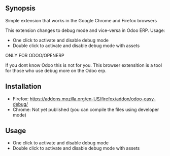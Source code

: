 ## Synopsis

Simple extension that works in the Google Chrome and Firefox browsers

This extension changes to debug mode and vice-versa in Odoo ERP.
Usage:
  - One click to activate and disable debug mode
  - Double click to activate and disable debug mode with assets

ONLY FOR ODOO/OPENERP

If you dont know Odoo this is not for you. This browser extensition is a tool for those who use debug more on the Odoo erp.

## Installation
- Firefox: https://addons.mozilla.org/en-US/firefox/addon/odoo-easy-debug/
- Chrome: Not yet published (you can compile the files using developer mode)

## Usage

- One click to activate and disable debug mode
- Double click to activate and disable debug mode with assets
